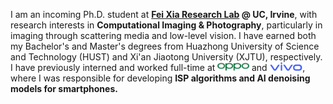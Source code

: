 <span class='anchor' id='about-me'></span>

I am an incoming Ph.D. student at **[Fei Xia Research Lab](https://www.xia-lab.com/) @ UC, Irvine**, with research interests in **Computational Imaging & Photography**, particularly in imaging through scattering media and low-level vision. I have earned both my Bachelor's and Master's degrees from Huazhong University of Science and Technology (HUST) and Xi'an Jiaotong University (XJTU), respectively. I have previously interned and worked full-time at <img src='../../images/Oppo-Logo.png' style='height: 1em;'> and <img src='../../images/Vivo-Logo.png' style='height: 1em;'>, where I was responsible for developing **ISP algorithms and AI denoising models for smartphones.**